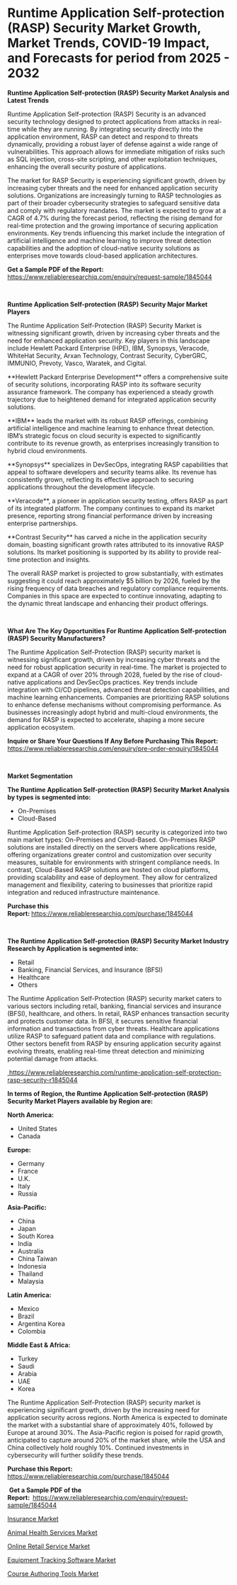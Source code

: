 <p><h1>Runtime Application Self-protection (RASP) Security Market Growth, Market Trends, COVID-19 Impact, and Forecasts for period from 2025 - 2032</h1></p><p><strong>Runtime Application Self-protection (RASP) Security Market Analysis and Latest Trends</strong></p>
<p><p>Runtime Application Self-protection (RASP) Security is an advanced security technology designed to protect applications from attacks in real-time while they are running. By integrating security directly into the application environment, RASP can detect and respond to threats dynamically, providing a robust layer of defense against a wide range of vulnerabilities. This approach allows for immediate mitigation of risks such as SQL injection, cross-site scripting, and other exploitation techniques, enhancing the overall security posture of applications.</p><p>The market for RASP Security is experiencing significant growth, driven by increasing cyber threats and the need for enhanced application security solutions. Organizations are increasingly turning to RASP technologies as part of their broader cybersecurity strategies to safeguard sensitive data and comply with regulatory mandates. The market is expected to grow at a CAGR of 4.7% during the forecast period, reflecting the rising demand for real-time protection and the growing importance of securing application environments. Key trends influencing this market include the integration of artificial intelligence and machine learning to improve threat detection capabilities and the adoption of cloud-native security solutions as enterprises move towards cloud-based application architectures.</p></p>
<p><strong>Get a Sample PDF of the Report:&nbsp;</strong> <a href="https://www.reliableresearchiq.com/enquiry/request-sample/1845044?utm_campaign=1870&utm_medium=2&utm_source=Github&utm_content=ia&utm_term=11032025&utm_id=runtime-application-self-protection-rasp-security">https://www.reliableresearchiq.com/enquiry/request-sample/1845044</a></p>
<p>&nbsp;</p>
<p><strong>Runtime Application Self-protection (RASP) Security Major Market Players</strong></p>
<p><p>The Runtime Application Self-Protection (RASP) Security Market is witnessing significant growth, driven by increasing cyber threats and the need for enhanced application security. Key players in this landscape include Hewlett Packard Enterprise (HPE), IBM, Synopsys, Veracode, WhiteHat Security, Arxan Technology, Contrast Security, CyberGRC, IMMUNIO, Prevoty, Vasco, Waratek, and Cigital.</p><p>**Hewlett Packard Enterprise Development** offers a comprehensive suite of security solutions, incorporating RASP into its software security assurance framework. The company has experienced a steady growth trajectory due to heightened demand for integrated application security solutions.</p><p>**IBM** leads the market with its robust RASP offerings, combining artificial intelligence and machine learning to enhance threat detection. IBM’s strategic focus on cloud security is expected to significantly contribute to its revenue growth, as enterprises increasingly transition to hybrid cloud environments.</p><p>**Synopsys** specializes in DevSecOps, integrating RASP capabilities that appeal to software developers and security teams alike. Its revenue has consistently grown, reflecting its effective approach to securing applications throughout the development lifecycle.</p><p>**Veracode**, a pioneer in application security testing, offers RASP as part of its integrated platform. The company continues to expand its market presence, reporting strong financial performance driven by increasing enterprise partnerships.</p><p>**Contrast Security** has carved a niche in the application security domain, boasting significant growth rates attributed to its innovative RASP solutions. Its market positioning is supported by its ability to provide real-time protection and insights.</p><p>The overall RASP market is projected to grow substantially, with estimates suggesting it could reach approximately $5 billion by 2026, fueled by the rising frequency of data breaches and regulatory compliance requirements. Companies in this space are expected to continue innovating, adapting to the dynamic threat landscape and enhancing their product offerings.</p></p>
<p>&nbsp;</p>
<p><strong>What Are The Key Opportunities For Runtime Application Self-protection (RASP) Security Manufacturers?</strong></p>
<p><p>The Runtime Application Self-Protection (RASP) security market is witnessing significant growth, driven by increasing cyber threats and the need for robust application security in real-time. The market is projected to expand at a CAGR of over 20% through 2028, fueled by the rise of cloud-native applications and DevSecOps practices. Key trends include integration with CI/CD pipelines, advanced threat detection capabilities, and machine learning enhancements. Companies are prioritizing RASP solutions to enhance defense mechanisms without compromising performance. As businesses increasingly adopt hybrid and multi-cloud environments, the demand for RASP is expected to accelerate, shaping a more secure application ecosystem.</p></p>
<p><strong>Inquire or Share Your Questions If Any Before Purchasing This Report:</strong> <a href="https://www.reliableresearchiq.com/enquiry/pre-order-enquiry/1845044?utm_campaign=1870&utm_medium=2&utm_source=Github&utm_content=ia&utm_term=11032025&utm_id=runtime-application-self-protection-rasp-security">https://www.reliableresearchiq.com/enquiry/pre-order-enquiry/1845044</a></p>
<p>&nbsp;</p>
<p><strong>Market Segmentation</strong></p>
<p><strong>The Runtime Application Self-protection (RASP) Security Market Analysis by types is segmented into:</strong></p>
<p><ul><li>On-Premises</li><li>Cloud-Based</li></ul></p>
<p><p>Runtime Application Self-protection (RASP) security is categorized into two main market types: On-Premises and Cloud-Based. On-Premises RASP solutions are installed directly on the servers where applications reside, offering organizations greater control and customization over security measures, suitable for environments with stringent compliance needs. In contrast, Cloud-Based RASP solutions are hosted on cloud platforms, providing scalability and ease of deployment. They allow for centralized management and flexibility, catering to businesses that prioritize rapid integration and reduced infrastructure maintenance.</p></p>
<p><strong>Purchase this Report:&nbsp;</strong><a href="https://www.reliableresearchiq.com/purchase/1845044?utm_campaign=1870&utm_medium=2&utm_source=Github&utm_content=ia&utm_term=11032025&utm_id=runtime-application-self-protection-rasp-security">https://www.reliableresearchiq.com/purchase/1845044</a></p>
<p>&nbsp;</p>
<p><strong>The Runtime Application Self-protection (RASP) Security Market Industry Research by Application is segmented into:</strong></p>
<p><ul><li>Retail</li><li>Banking, Financial Services, and Insurance (BFSI)</li><li>Healthcare</li><li>Others</li></ul></p>
<p><p>The Runtime Application Self-Protection (RASP) security market caters to various sectors including retail, banking, financial services and insurance (BFSI), healthcare, and others. In retail, RASP enhances transaction security and protects customer data. In BFSI, it secures sensitive financial information and transactions from cyber threats. Healthcare applications utilize RASP to safeguard patient data and compliance with regulations. Other sectors benefit from RASP by ensuring application security against evolving threats, enabling real-time threat detection and minimizing potential damage from attacks.</p></p>
<p><a href="https://www.reliableresearchiq.com/runtime-application-self-protection-rasp-security-r1845044?utm_campaign=1870&utm_medium=2&utm_source=Github&utm_content=ia&utm_term=11032025&utm_id=runtime-application-self-protection-rasp-security">&nbsp;https://www.reliableresearchiq.com/runtime-application-self-protection-rasp-security-r1845044</a></p>
<p><strong>In terms of Region, the Runtime Application Self-protection (RASP) Security Market Players available by Region are:</strong></p>
<p>
    <p> <strong> North America: </strong>
        <ul>
            <li>United States</li>
            <li>Canada</li>
        </ul>
        </p> 
    <p> <strong> Europe: </strong>
        <ul>
            <li>Germany</li>
            <li>France</li>
            <li>U.K.</li>
            <li>Italy</li>
            <li>Russia</li>
        </ul>
        </p> 
    <p> <strong> Asia-Pacific: </strong>
        <ul>
            <li>China</li>
            <li>Japan</li>
            <li>South Korea</li>
            <li>India</li>
            <li>Australia</li>
            <li>China Taiwan</li>
            <li>Indonesia</li>
            <li>Thailand</li>
            <li>Malaysia</li>
        </ul>
        </p> 
    <p> <strong> Latin America: </strong>
        <ul>
            <li>Mexico</li>
            <li>Brazil</li>
            <li>Argentina Korea</li>
            <li>Colombia</li>
        </ul>
        </p> 
    <p> <strong> Middle East & Africa: </strong>
        <ul>
            <li>Turkey</li>
            <li>Saudi</li>
            <li>Arabia</li>
            <li>UAE</li>
            <li>Korea</li>
        </ul>
    </p>
    </p>
<p><p>The Runtime Application Self-Protection (RASP) security market is experiencing significant growth, driven by the increasing need for application security across regions. North America is expected to dominate the market with a substantial share of approximately 40%, followed by Europe at around 30%. The Asia-Pacific region is poised for rapid growth, anticipated to capture around 20% of the market share, while the USA and China collectively hold roughly 10%. Continued investments in cybersecurity will further solidify these trends.</p></p>
<p><strong>Purchase this Report: </strong><a href="https://www.reliableresearchiq.com/purchase/1845044?utm_campaign=1870&utm_medium=2&utm_source=Github&utm_content=ia&utm_term=11032025&utm_id=runtime-application-self-protection-rasp-security">https://www.reliableresearchiq.com/purchase/1845044</a></p>
<p>&nbsp;<strong>Get a Sample PDF of the Report:&nbsp;&nbsp;</strong><a href="https://www.reliableresearchiq.com/enquiry/request-sample/1845044?utm_campaign=1870&utm_medium=2&utm_source=Github&utm_content=ia&utm_term=11032025&utm_id=runtime-application-self-protection-rasp-security">https://www.reliableresearchiq.com/enquiry/request-sample/1845044</a></p>
<p><strong></strong></p>
<p><p><a href="https://github.com/nkomdaumis16/Market-Research-Report-List-1/blob/main/insurance-market.md?utm_campaign=1870&utm_medium=2&utm_source=Github&utm_content=ia&utm_term=11032025&utm_id=runtime-application-self-protection-rasp-security">Insurance Market</a></p><p><a href="https://github.com/ioniafidian4/Market-Research-Report-List-1/blob/main/animal-health-services-market.md?utm_campaign=1870&utm_medium=2&utm_source=Github&utm_content=ia&utm_term=11032025&utm_id=runtime-application-self-protection-rasp-security">Animal Health Services Market</a></p><p><a href="https://github.com/avikalitesjj/Market-Research-Report-List-1/blob/main/online-retail-service-market.md?utm_campaign=1870&utm_medium=2&utm_source=Github&utm_content=ia&utm_term=11032025&utm_id=runtime-application-self-protection-rasp-security">Online Retail Service Market</a></p><p><a href="https://github.com/amramcocosxa/Market-Research-Report-List-1/blob/main/equipment-tracking-software-market.md?utm_campaign=1870&utm_medium=2&utm_source=Github&utm_content=ia&utm_term=11032025&utm_id=runtime-application-self-protection-rasp-security">Equipment Tracking Software Market</a></p><p><a href="https://github.com/ceneabiruk11/Market-Research-Report-List-1/blob/main/course-authoring-tools-market.md?utm_campaign=1870&utm_medium=2&utm_source=Github&utm_content=ia&utm_term=11032025&utm_id=runtime-application-self-protection-rasp-security">Course Authoring Tools Market</a></p></p>